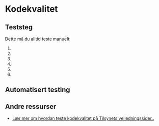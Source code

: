 # Kodekvalitet

## Teststeg
Dette må du alltid teste manuelt:

1. 
2. 
3. 
4. 
5. 
6. 

## Automatisert testing


## Andre ressurser
* [Lær mer om hvordan teste kodekvalitet på Tilsynets veiledningssider.. ](https://uu.difi.no/krav-og-regelverk/kom-i-gang/hvordan-teste-universell-utforming-av-ditt-nettsted#kodevalidering)


